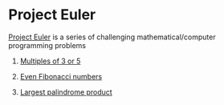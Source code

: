# Project Euler

[Project Euler](https://projecteuler.net/) is a series of challenging mathematical/computer programming problems

1. [Multiples of 3 or 5](challenge001.php)
2. [Even Fibonacci numbers](challenge002.php)

4. [Largest palindrome product](challenge004.php)